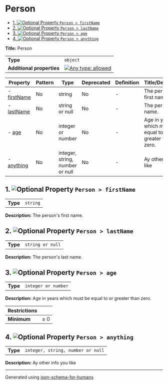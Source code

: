 # Person

- [1. ![Optional](https://img.shields.io/badge/Optional-yellow) Property `Person > firstName`](#firstName-4e616d65)
- [2. ![Optional](https://img.shields.io/badge/Optional-yellow) Property `Person > lastName`](#lastName-4e616d65)
- [3. ![Optional](https://img.shields.io/badge/Optional-yellow) Property `Person > age`](#age-616765)
- [4. ![Optional](https://img.shields.io/badge/Optional-yellow) Property `Person > anything`](#anything-68696e67)

**Title:** Person

|                           |                                                                                                                                   |
| ------------------------- | --------------------------------------------------------------------------------------------------------------------------------- |
| **Type**                  | `object`                                                                                                                          |
| **Additional properties** | [![Any type: allowed](https://img.shields.io/badge/Any%20type-allowed-green)](# "Additional Properties of any type are allowed.") |

| Property                            | Pattern | Type                            | Deprecated | Definition | Title/Description                                         |
| ----------------------------------- | ------- | ------------------------------- | ---------- | ---------- | --------------------------------------------------------- |
| - [firstName](#firstName-4e616d65 ) | No      | string                          | No         | -          | The person's first name.                                  |
| - [lastName](#lastName-4e616d65 )   | No      | string or null                  | No         | -          | The person's last name.                                   |
| - [age](#age-616765 )               | No      | integer or number               | No         | -          | Age in years which must be equal to or greater than zero. |
| - [anything](#anything-68696e67 )   | No      | integer, string, number or null | No         | -          | Ay other info you like                                    |

## <a name="firstName-4e616d65"></a>1. ![Optional](https://img.shields.io/badge/Optional-yellow) Property `Person > firstName`

|          |          |
| -------- | -------- |
| **Type** | `string` |

**Description:** The person's first name.

## <a name="lastName-4e616d65"></a>2. ![Optional](https://img.shields.io/badge/Optional-yellow) Property `Person > lastName`

|          |                  |
| -------- | ---------------- |
| **Type** | `string or null` |

**Description:** The person's last name.

## <a name="age-616765"></a>3. ![Optional](https://img.shields.io/badge/Optional-yellow) Property `Person > age`

|          |                     |
| -------- | ------------------- |
| **Type** | `integer or number` |

**Description:** Age in years which must be equal to or greater than zero.

| Restrictions |        |
| ------------ | ------ |
| **Minimum**  | &ge; 0 |

## <a name="anything-68696e67"></a>4. ![Optional](https://img.shields.io/badge/Optional-yellow) Property `Person > anything`

|          |                                   |
| -------- | --------------------------------- |
| **Type** | `integer, string, number or null` |

**Description:** Ay other info you like

----------------------------------------------------------------------------------------------------------------------------
Generated using [json-schema-for-humans](https://github.com/coveooss/json-schema-for-humans)
